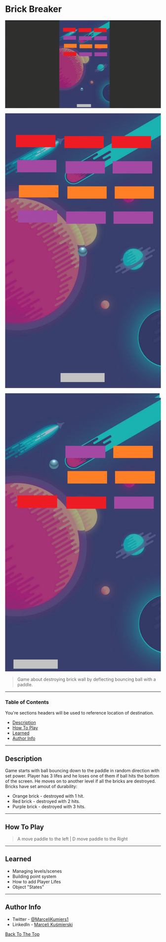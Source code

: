 # Brick Breaker

![GIF](Docs/game.gif)

![1](Docs/Screenshot_1.png)

![2](Docs/Screenshot_2.png)

> Game about destroying brick wall by deflecting bouncing ball with a paddle.

---

### Table of Contents
You're sections headers will be used to reference location of destination.

- [Description](#description)
- [How To Play](#how-to-use)
- [Learned](#learned)
- [Author Info](#author-info)

---

## Description
Game starts with ball bouncing down to the paddle in random direction with set power. Player has 3 lifes and he loses one of them if ball hits the bottom of the screen. He moves on to another level if all the bricks are destroyed. Bricks have set amout of durability:
- Orange brick - destroyed with 1 hit.
- Red brick - destroyed with 2 hits.
- Purple brick - destroyed with 3 hits.



---

## How To Play
> A move paddle to the left | D move paddle to the Right



---

## Learned
- Managing levels/scenes
- Building point system 
- How to add Player Lifes 
- Object "States"



---


## Author Info

- Twitter - [@MarceliKumiers1](https://twitter.com/MarceliKumiers1)
- LinkedIn - [Marceli Kuśmierski](https://www.linkedin.com/in/marceli-ku%C5%9Bmierski-321969165/)

[Back To The Top](#Brick-Breaker)
